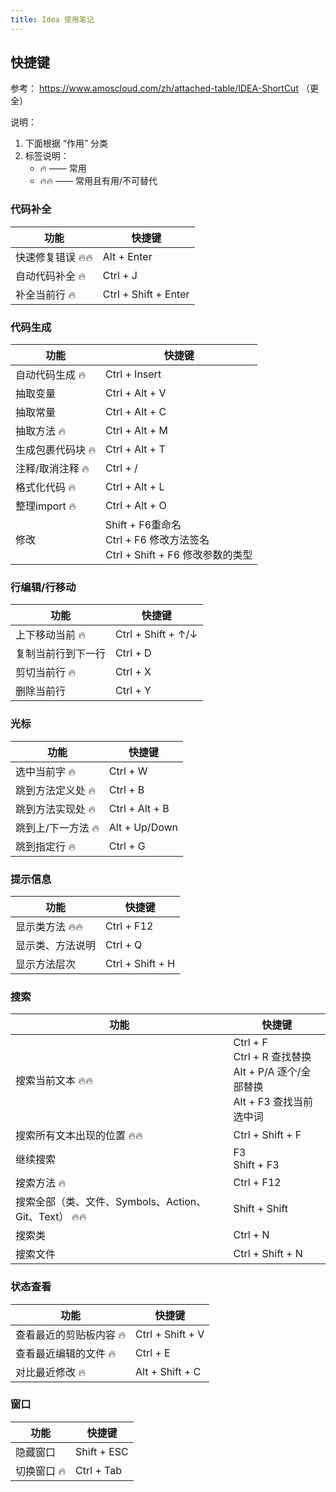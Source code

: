 ```yaml
---
title: Idea 使用笔记
---
```


## 快捷键

参考： <https://www.amoscloud.com/zh/attached-table/IDEA-ShortCut> （更全）

说明：

1. 下面根据 “作用” 分类
1. 标签说明：
    + 🔥 —— 常用
    + 🔥🔥 —— 常用且有用/不可替代

### 代码补全

功能 | 快捷键
--- | ---
快速修复错误 🔥🔥 | Alt + Enter
自动代码补全 🔥 | Ctrl + J
补全当前行 🔥 | Ctrl + Shift + Enter

### 代码生成

功能 | 快捷键
--- | ---
自动代码生成 🔥 | Ctrl + Insert
抽取变量 | Ctrl + Alt + V
抽取常量 | Ctrl + Alt + C
抽取方法 🔥 | Ctrl + Alt + M
生成包裹代码块 🔥 | Ctrl + Alt + T
注释/取消注释 🔥 | Ctrl + /
格式化代码 🔥 | Ctrl + Alt + L
整理import 🔥 | Ctrl + Alt + O
修改 | Shift + F6重命名 <br> Ctrl + F6 修改方法签名 <br> Ctrl + Shift + F6 修改参数的类型

### 行编辑/行移动

功能 | 快捷键
--- | ---
上下移动当前 🔥 | Ctrl + Shift + ↑/↓
复制当前行到下一行 | Ctrl + D
剪切当前行 🔥 | Ctrl + X
删除当前行 | Ctrl + Y

### 光标

功能 | 快捷键
--- | ---
选中当前字 🔥 | Ctrl + W
跳到方法定义处 🔥 | Ctrl + B
跳到方法实现处 🔥 | Ctrl + Alt + B
跳到上/下一方法 🔥 | Alt + Up/Down
跳到指定行 🔥 | Ctrl + G

### 提示信息

功能 | 快捷键
--- | ---
显示类方法 🔥🔥 | Ctrl + F12
显示类、方法说明 | Ctrl + Q
显示方法层次 | Ctrl + Shift + H

### 搜索

功能 | 快捷键
--- | ---
搜索当前文本 🔥🔥 | Ctrl + F <br> Ctrl + R 查找替换 <br>  Alt + P/A 逐个/全部替换 <br> Alt + F3 查找当前选中词
搜索所有文本出现的位置 🔥🔥 | Ctrl + Shift + F
继续搜索 | F3 <br> Shift + F3
搜索方法 🔥 | Ctrl + F12
搜索全部（类、文件、Symbols、Action、Git、Text） 🔥🔥 | Shift + Shift
搜索类 | Ctrl + N
搜索文件 | Ctrl + Shift + N

### 状态查看

功能 | 快捷键
--- | ---
查看最近的剪贴板内容 🔥 | Ctrl + Shift + V
查看最近编辑的文件 🔥 | Ctrl + E
对比最近修改 🔥 | Alt + Shift + C

### 窗口

功能 | 快捷键
--- | ---
隐藏窗口 | Shift + ESC
切换窗口 🔥 | Ctrl + Tab
